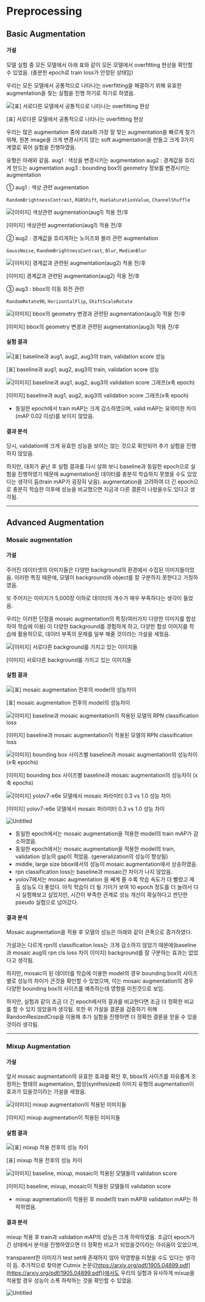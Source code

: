 # Preprocessing

## Basic Augmentation

#### 가설

모델 실험 중 모든 모델에서 아래 표와 같이 모든 모델에서 overfitting 현상을 확인할 수 있었음.
(충분한 epoch로 train loss가 안정된 상태임)

우리는 모든 모델에서 공통적으로 나타나는 overfitting을 해결하기 위해 
유효한 augmentation을 찾는 실험을 진행 하기로 하기로 하였음.

![[표] 서로다른 모델에서 공통적으로 나타나는 overfitting 현상](./images/Untitled.png)

[표] 서로다른 모델에서 공통적으로 나타나는 overfitting 현상

우리는 많은 augmentation 중에 data와 가장 잘 맞는 augmentation을 빠르게 찾기 위해, 
원본 image을 크게 변경시키지 않는 soft augmentation을 만들고 크게 3가지 계열로 묶어 실험을 진행하였음. 

유형은 아래와 같음.
aug1 : 색상을 변경시키는 augmentation
aug2 : 경계값을 흐리게 만드는 augmentation
aug3 : bounding box의 geometry 정보를 변경시키는 augmentation

① aug1 : 색상 관련 augmentation

`RandomBrightnessContrast`, `RGBShift`, `HueSaturationValue`, `ChannelShuffle`

![[이미지] 색상관련 augmentation(aug1) 적용 전/후](./images/Untitled%201.png)

[이미지] 색상관련 augmentation(aug1) 적용 전/후

② aug2 : 경계값을 흐리게하는 노이즈와 블러 관련 augmentation

`GaussNoise`, `RandomBrightnessContrast`, `Blur`, `MedianBlur`

![[이미지] 경계값과 관련된 augmentation(aug2) 적용 전/후](./images/Untitled%202.png)

[이미지] 경계값과 관련된 augmentation(aug2) 적용 전/후

③ aug3 : bbox의 이동 회전 관련

`RandomRotate90`, `HorizontalFlip`, `ShiftScaleRotate`

![[이미지] bbox의 geometry 변경과 관련된 augmentation(aug3) 적용 전/후](./images/Untitled%203.png)

[이미지] bbox의 geometry 변경과 관련된 augmentation(aug3) 적용 전/후

#### 실험 결과

![[표] baseline과 aug1, aug2, aug3의 train, validation score 성능](./images/Untitled%204.png)

[표] baseline과 aug1, aug2, aug3의 train, validation score 성능

![[이미지] baseline과 aug1, aug2, aug3의 validation score 그래프(x축 epoch)](./images/Untitled%205.png)

[이미지] baseline과 aug1, aug2, aug3의 validation score 그래프(x축 epoch)

- 동일한 epoch에서 train mAP는 크게 감소하였으며, 
valid mAP는 유의미한 차이(mAP 0.02 이상)를 보이지 않았음.

#### 결과 분석

당시, validation에 크게 유효한 성능을 보이는 않는 것으로 확인되어 추가 실험을 진행 하지 않았음.

하지만, 대회가 끝난 후 실험 결과를 다시 살펴 보니 baseline과 동일한 epoch으로 실험을 진행하였기 때문에
augmentation된 데이터를 충분히 학습하지 못했을 수도 있었다는 생각이 듬(train mAP가 굉장히 낮음).
augmentation을 고려하여 더 긴 epoch으로 충분히 학습한 이후에 성능을 비교했으면 지금과 다른 결론이 나왔을수도 있다고 생각됨.
* * *
## Advanced Augmentation

### Mosaic augmentation

#### 가설

주어진 데이터셋의 이미지들은 다양한 background의 환경에서 수집된 이미지들이었음.
이러한 특징 때문에, 모델이 background와 object를 잘 구분하지 못한다고 가정하였음.

또 주어지는 이미지가 5,000장 이하로 데이터의 개수가 매우 부족하다는 생각이 들었음.

우리는 이러한 단점을 mosaic augmentation의 특징(여러가지 다양한 이미지를 합성하여 학습에 이용)
이 다양한 background를 경험하게 하고, 다양한 합성 이미지를 학습에 활용하므로, 
데이터 부족의 문제를 일부 해줄 것이라는 가설을 세웠음.

![[이미지] 서로다른 background를 가지고 있는 이미지들](./images/Untitled%206.png)

[이미지] 서로다른 background를 가지고 있는 이미지들

#### 실험 결과

![[표] mosaic augmentation 전후의 model의 성능차이](./images/Untitled%207.png)

[표] mosaic augmentation 전후의 model의 성능차이

![[이미지] baseline과 mosaic augmentation이 적용된 모델의 RPN classification loss](./images/Untitled%208.png)

[이미지] baseline과 mosaic augmentation이 적용된 모델의 RPN classification loss

![[이미지] bounding box 사이즈별 baseline과 mosaic augmentation의 성능차이 (x축 epochs)](./images/Untitled%209.png)

[이미지] bounding box 사이즈별 baseline과 mosaic augmentation의 성능차이 (x축 epochs)

![[이미지] yolov7-e6e 모델에서 mosaic 파라미터 0.3 vs 1.0 성능 차이](./images/Untitled%2010.png)

[이미지] yolov7-e6e 모델에서 mosaic 파라미터 0.3 vs 1.0 성능 차이

![Untitled](./images/Untitled%2011.png)

- 동일한 epoch에서는 mosaic augmentation을 적용한 model의 train mAP가 감소하였음.
- 동일한 epoch에서는 mosaic augmentation을 적용한 model의 train, validation 성능의 gap이 적었음.
(generalization의 성능이 향상됨)
- middle, large size bbox에서의 성능이 mosaic augmentation에서 상승하였음.
- rpn classification loss는 baseline과 mosaic간 차이가 나지 않았음.
- yolov7에서는 mosaic augmentation 을 쎄게 줄 수록 학습 속도가 더 빨랐고 제출 성능도 더 좋았다. 
아직 학습이 더 될 기미가 보여 10 epoch 정도를 더 늘려서 다시 실험해보고 싶었지만, 
시간이 부족한 관계로 성능 개선이 확실하다고 판단한 pseudo 실험으로 넘어갔다.

#### 결과 분석

Mosaic augmentation을 적용 후 모델의 성능은 아래와 같이 큰폭으로 증가하였다.

가설과는 다르게 rpn의 classification loss는 크게 감소하지 않았기 때문에(baseline과 mosaic aug의 rpn cls loss 차이 이미지)
background를 잘 구분하는 효과는 없었다고 생각됨.

하지만, mosaic이 된 데이터를 학습에 이용한 model의 경우 bounding box의 사이즈별로 성능의 차이가 큰것을 확인할 수 있었으며,
이는 mosaic augmentation의 경우 다양한 bounding box의 사이즈를 예측하는데 영향을 미친것으로 보임.

하지만, 실험과 같이 조금 더 긴 epoch에서의 결과를 비교한다면 조금 더 정확한 비교를 할 수 있지 않았을까 생각됨.
또한 위 가설을 결론을 검증하기 위해 RandomResizedCrop을 이용해 추가 실험을 진행하면 더 정확한 결론을 얻을 수 있을것이라 생각됨.
* * *
### Mixup Augmentation

#### 가설

앞서 mosaic augmentation의 유효한 효과를 확인 후, bbox의 사이즈를 자유롭게 조정하는 형태의 augmentation,
합성(synthesized) 이미지 유형의 augmentation이 효과가 있을것이라는 가설을 세웠음.

![[이미지] mixup augmentation이 적용된 이미지들](./images/Untitled%2012.png)

[이미지] mixup augmentation이 적용된 이미지들

#### 실험 결과

![[표] mixup 적용 전후의 성능 차이](./images/Untitled%2013.png)

[표] mixup 적용 전후의 성능 차이

![[이미지] baseline, mixup, mosaic이 적용된 모델들의 validation score](./images/Untitled%2014.png)

[이미지] baseline, mixup, mosaic이 적용된 모델들의 validation score

- mixup augmentation이 적용된 후 model의 train mAP와 validation mAP는 하락하였음.

#### 결과 분석

mixup 적용 후 train과 validation mAP의 성능은 크게 하락하였음.
조금더 epoch가 긴 상태에서 분석을 진행하였으면 더 정확한 비교가 되었을것이라는 아쉬움이 있었으며,

transparent한 이미지가 test set에 존재하지 않아 악영향을 미쳤을 수도 있다는 생각이 듬.
추가적으로 찾아본 Cutmix 논문([https://arxiv.org/pdf/1905.04899.pdf](https://arxiv.org/pdf/1905.04899.pdf))에서도 우리의 실험과 유사하게
mixup을 적용할 경우 성능이 소폭 하락하는 것을 확인할 수 있었음.

![Untitled](./images/Untitled%2015.png)